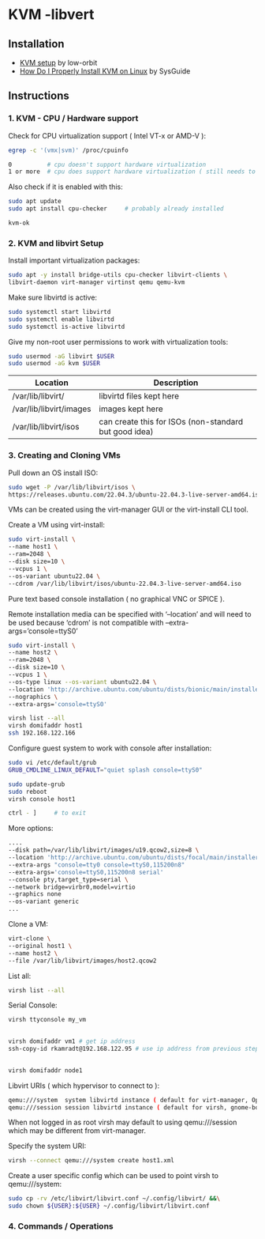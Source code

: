 # KVM -libvert

## Installation

* [KVM setup](https://low-orbit.net/kvm-lab-setup) by low-orbit
* [How Do I Properly Install KVM on Linux](https://sysguides.com/install-kvm-on-linux) by SysGuide

## Instructions

### 1. KVM - CPU / Hardware support

Check for CPU virtualization support ( Intel VT-x or AMD-V ):

```sh
egrep -c '(vmx|svm)' /proc/cpuinfo

0          # cpu doesn't support hardware virtualization
1 or more  # cpu does support hardware virtualization ( still needs to be enabled in bios )
```

Also check if it is enabled with this:

```sh
sudo apt update
sudo apt install cpu-checker     # probably already installed

kvm-ok
```

### 2. KVM and libvirt Setup

Install important virtualization packages:

```sh
sudo apt -y install bridge-utils cpu-checker libvirt-clients \
libvirt-daemon virt-manager virtinst qemu qemu-kvm
```

Make sure libvirtd is active:

```sh
sudo systemctl start libvirtd
sudo systemctl enable libvirtd
sudo systemctl is-active libvirtd
```

Give my non-root user permissions to work with virtualization tools:

```sh
sudo usermod -aG libvirt $USER
sudo usermod -aG kvm $USER
```

|  Location               | Description |
| ----------------------- | ----------- |
| /var/lib/libvirt/       | libvirtd files kept here |
| /var/lib/libvirt/images | images kept here |
| /var/lib/libvirt/isos   | can create this for ISOs (non-standard but good idea) |

### 3. Creating and Cloning VMs

Pull down an OS install ISO:

```sh
sudo wget -P /var/lib/libvirt/isos \
https://releases.ubuntu.com/22.04.3/ubuntu-22.04.3-live-server-amd64.iso
```

VMs can be created using the virt-manager GUI or the virt-install CLI tool.

Create a VM using virt-install:

```sh
sudo virt-install \
--name host1 \
--ram=2048 \
--disk size=10 \
--vcpus 1 \
--os-variant ubuntu22.04 \
--cdrom /var/lib/libvirt/isos/ubuntu-22.04.3-live-server-amd64.iso
```

Pure text based console installation ( no graphical VNC or SPICE ).

Remote installation media can be specified with ‘–location’ and will need to be used because ‘cdrom’ is not compatible with –extra-args=’console=ttyS0’

```sh
sudo virt-install \
--name host2 \
--ram=2048 \
--disk size=10 \
--vcpus 1 \
--os-type linux --os-variant ubuntu22.04 \
--location 'http://archive.ubuntu.com/ubuntu/dists/bionic/main/installer-amd64/' \
--nographics \
--extra-args='console=ttyS0'
```

```sh
virsh list --all
virsh domifaddr host1
ssh 192.168.122.166
```

Configure guest system to work with console after installation:


```sh
sudo vi /etc/default/grub
GRUB_CMDLINE_LINUX_DEFAULT="quiet splash console=ttyS0"

sudo update-grub
sudo reboot
virsh console host1

ctrl - ]     # to exit
```

More options:

```sh
....
--disk path=/var/lib/libvirt/images/u19.qcow2,size=8 \
--location 'http://archive.ubuntu.com/ubuntu/dists/focal/main/installer-amd64/'
--extra-args "console=tty0 console=ttyS0,115200n8"
--extra-args='console=ttyS0,115200n8 serial'
--console pty,target_type=serial \
--network bridge=virbr0,model=virtio
--graphics none
--os-variant generic
...
```

Clone a VM:

```sh
virt-clone \
--original host1 \
--name host2 \
--file /var/lib/libvirt/images/host2.qcow2
```

List all:

```sh
virsh list --all
```

Serial Console:

```sh
virsh ttyconsole my_vm
 

virsh domifaddr vm1 # get ip address
ssh-copy-id rkamradt@192.168.122.95 # use ip address from previous step
 

virsh domifaddr node1
```

Libvirt URIs ( which hypervisor to connect to ):

```sh
qemu:///system	system libvirtd instance ( default for virt-manager, Openstack, oVirt )
qemu:///session	session libvirtd instance ( default for virsh, gnome-boxes, libguestfs )
```

When not logged in as root virsh may default to using qemu:///session which may be different from virt-manager.

Specify the system URI:

```sh
virsh --connect qemu:///system create host1.xml
```

Create a user specific config which can be used to point virsh to qemu:///system:

```sh
sudo cp -rv /etc/libvirt/libvirt.conf ~/.config/libvirt/ &&\
sudo chown ${USER}:${USER} ~/.config/libvirt/libvirt.conf
```

### 4. Commands / Operations
